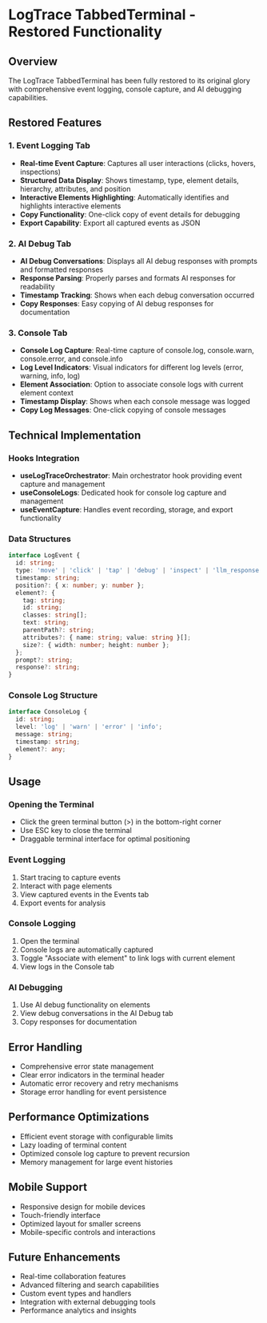 # LogTrace TabbedTerminal - Restored Functionality

## Overview
The LogTrace TabbedTerminal has been fully restored to its original glory with comprehensive event logging, console capture, and AI debugging capabilities.

## Restored Features

### 1. Event Logging Tab
- **Real-time Event Capture**: Captures all user interactions (clicks, hovers, inspections)
- **Structured Data Display**: Shows timestamp, type, element details, hierarchy, attributes, and position
- **Interactive Elements Highlighting**: Automatically identifies and highlights interactive elements
- **Copy Functionality**: One-click copy of event details for debugging
- **Export Capability**: Export all captured events as JSON

### 2. AI Debug Tab
- **AI Debug Conversations**: Displays all AI debug responses with prompts and formatted responses
- **Response Parsing**: Properly parses and formats AI responses for readability
- **Timestamp Tracking**: Shows when each debug conversation occurred
- **Copy Responses**: Easy copying of AI debug responses for documentation

### 3. Console Tab
- **Console Log Capture**: Real-time capture of console.log, console.warn, console.error, and console.info
- **Log Level Indicators**: Visual indicators for different log levels (error, warning, info, log)
- **Element Association**: Option to associate console logs with current element context
- **Timestamp Display**: Shows when each console message was logged
- **Copy Log Messages**: One-click copying of console messages

## Technical Implementation

### Hooks Integration
- **useLogTraceOrchestrator**: Main orchestrator hook providing event capture and management
- **useConsoleLogs**: Dedicated hook for console log capture and management
- **useEventCapture**: Handles event recording, storage, and export functionality

### Data Structures
```typescript
interface LogEvent {
  id: string;
  type: 'move' | 'click' | 'tap' | 'debug' | 'inspect' | 'llm_response';
  timestamp: string;
  position?: { x: number; y: number };
  element?: {
    tag: string;
    id: string;
    classes: string[];
    text: string;
    parentPath?: string;
    attributes?: { name: string; value: string }[];
    size?: { width: number; height: number };
  };
  prompt?: string;
  response?: string;
}
```

### Console Log Structure
```typescript
interface ConsoleLog {
  id: string;
  level: 'log' | 'warn' | 'error' | 'info';
  message: string;
  timestamp: string;
  element?: any;
}
```

## Usage

### Opening the Terminal
- Click the green terminal button (>) in the bottom-right corner
- Use ESC key to close the terminal
- Draggable terminal interface for optimal positioning

### Event Logging
1. Start tracing to capture events
2. Interact with page elements
3. View captured events in the Events tab
4. Export events for analysis

### Console Logging
1. Open the terminal
2. Console logs are automatically captured
3. Toggle "Associate with element" to link logs with current element
4. View logs in the Console tab

### AI Debugging
1. Use AI debug functionality on elements
2. View debug conversations in the AI Debug tab
3. Copy responses for documentation

## Error Handling
- Comprehensive error state management
- Clear error indicators in the terminal header
- Automatic error recovery and retry mechanisms
- Storage error handling for event persistence

## Performance Optimizations
- Efficient event storage with configurable limits
- Lazy loading of terminal content
- Optimized console log capture to prevent recursion
- Memory management for large event histories

## Mobile Support
- Responsive design for mobile devices
- Touch-friendly interface
- Optimized layout for smaller screens
- Mobile-specific controls and interactions

## Future Enhancements
- Real-time collaboration features
- Advanced filtering and search capabilities
- Custom event types and handlers
- Integration with external debugging tools
- Performance analytics and insights 